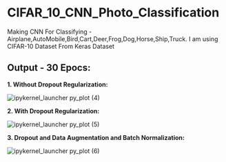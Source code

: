 # CIFAR_10_CNN_Photo_Classification
Making CNN For Classifying - Airplane,AutoMobile,Bird,Cart,Deer,Frog,Dog,Horse,Ship,Truck. I am using CIFAR-10 Dataset From Keras Dataset


## Output - 30 Epocs:
**1. Without Dropout Regularization:**

![ipykernel_launcher py_plot (4)](https://github.com/SheikhFoysaldiu/CIFAR_10_CNN_Photo_Classification/assets/87323178/8d3ce28c-38a2-4103-aa13-5c28c8b0c9d4)


**2. With Dropout Regularization:**

![ipykernel_launcher py_plot (5)](https://github.com/SheikhFoysaldiu/CIFAR_10_CNN_Photo_Classification/assets/87323178/7c2b658f-2a39-428e-aed4-0660d0b302db)

**3. Dropout and Data Augmentation and Batch Normalization:**

![ipykernel_launcher py_plot (6)](https://github.com/SheikhFoysaldiu/CIFAR_10_CNN_Photo_Classification/assets/87323178/de7afd55-ffdb-4d5f-8e99-8ba56c4283d7)
